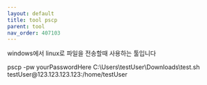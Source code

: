 ```yaml
---
layout: default
title: tool pscp
parent: tool
nav_order: 407103
---
```


windows에서 linux로 파일을 전송할때 사용하는 툴입니다


<source>
pscp -pw yourPasswordHere C:\Users\testUser\Downloads\test.sh testUser@123.123.123.123:/home/testUser
</source>
